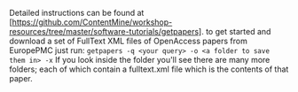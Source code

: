 Detailed instructions can be found at [https://github.com/ContentMine/workshop-resources/tree/master/software-tutorials/getpapers].
to get started and download a set of FullText XML files of OpenAccess papers from EuropePMC just run:
```getpapers -q <your query> -o <a folder to save them in> -x```
If you look inside the folder you'll see there are many more folders; each of which contain a fulltext.xml file which is the contents of that paper.